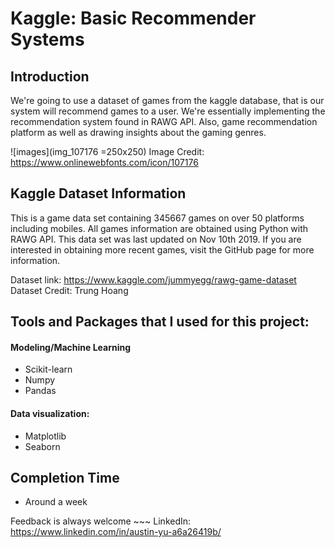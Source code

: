 # Kaggle: Basic Recommender Systems

## Introduction
We're going to use a dataset of games from the kaggle database, that is our system will recommend games to a user. We're essentially implementing the recommendation system found in RAWG API. Also, game recommendation platform as well as drawing insights about the gaming genres.
 
 
 ![images](img_107176 =250x250)
 Image Credit: https://www.onlinewebfonts.com/icon/107176
 
 
## Kaggle Dataset Information

This is a game data set containing 345667 games on over 50 platforms including mobiles. All games information are obtained using Python with RAWG API. This data set was last updated on Nov 10th 2019. If you are interested in obtaining more recent games, visit the GitHub page for more information.

Dataset link: https://www.kaggle.com/jummyegg/rawg-game-dataset
Dataset Credit: Trung Hoang

## Tools and Packages that I used for this project:

#### Modeling/Machine Learning
* Scikit-learn
* Numpy
* Pandas

#### Data visualization:
* Matplotlib
* Seaborn

## Completion Time
* Around a week 

Feedback is always welcome ~~~
LinkedIn: https://www.linkedin.com/in/austin-yu-a6a26419b/

